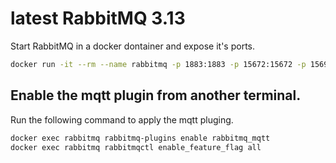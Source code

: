 # latest RabbitMQ 3.13
Start RabbitMQ in a docker dontainer and expose it's ports. 
``` bash
docker run -it --rm --name rabbitmq -p 1883:1883 -p 15672:15672 -p 15692:15692 rabbitmq:3.13.0-management
```

## Enable the mqtt plugin from another terminal. 
Run the following command to apply the mqtt pluging. 
``` bash
docker exec rabbitmq rabbitmq-plugins enable rabbitmq_mqtt
docker exec rabbitmq rabbitmqctl enable_feature_flag all
```  

